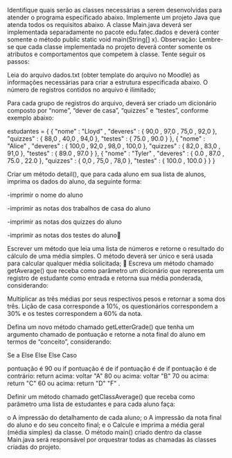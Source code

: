 Identifique quais serão as classes necessárias a serem desenvolvidas para
atender o programa especificado abaixo. Implemente um projeto Java que
atenda todos os requisitos abaixo. A classe Main.java deverá ser implementada
separadamente no pacote edu.fatec.dados e deverá conter somente o método
public static void main(String[] x).
Observação: Lembre-se que cada classe implementada no projeto deverá
conter somente os atributos e comportamentos que competem à classe.
Tente seguir os passos:

Leia do arquivo dados.txt (obter template do arquivo no Moodle) as
informações necessárias para criar a estrutura especificada abaixo. O
número de registros contidos no arquivo é ilimitado;

Para cada grupo de registros do arquivo, deverá ser criado um dicionário
composto por “nome”, “dever de casa”, “quizzes” e “testes”, conforme
exemplo abaixo:

estudantes = {
{
"nome" : "Lloyd" ,
"deveres" : { 90,0 , 97,0 , 75,0 , 92,0 },
"quizzes" : { 88,0 , 40,0 , 94,0 },
"testes" : { 75.0 , 90.0 }
},
{
"nome" : "Alice" ,
"deveres" : { 100,0 , 92,0 , 98,0 , 100,0 },
"quizzes" : { 82,0 , 83,0 , 91,0 },
"testes" : { 89.0 , 97.0 }
},
{
"nome" : "Tyler" ,
"deveres" : { 0.0 , 87.0 , 75.0 , 22.0 },
"quizzes" : { 0,0 , 75,0 , 78,0 },
"testes" : { 100.0 , 100.0 }
}
}

Criar um método detail(), que para cada aluno em sua lista de
alunos, imprima os dados do aluno, da seguinte forma:

-imprimir o nome do aluno

-imprimir as notas dos trabalhos de casa do aluno

-imprimir as notas dos quizzes do aluno

-imprimir as notas dos testes do aluno

Escrever um método que leia uma lista de números e retorne o resultado
do cálculo de uma média simples. O método deverá ser único e será
usada para calcular qualquer média solicitada;

Escreva um método chamado getAverage() que receba como
parâmetro um dicionário que representa um registro de estudante como
entrada e retorna sua média ponderada, considerando:

Multiplicar as três médias por seus respectivos pesos e retornar a
soma dos três. Lição de casa corresponde a 10%, os
questionários correspondem a 30% e os testes correspondem a
60% da nota.

Defina um novo método chamado getLetterGrade() que tenha um
argumento chamado de pontuação e retorne a nota final do aluno em
termos de “conceito”, considerando:

Se a
Else
Else
Else
Caso

pontuação é 90 ou
if pontuação é de
if pontuação é de
if pontuação é de
contrário: return
acima: voltar "A"
80 ou acima: voltar "B"
70 ou acima: return "C"
60 ou acima: return "D"
"F" .

Definir um método chamado getClassAverage() que receba como
parâmetro uma lista de estudantes e para cada aluno faça:

o A impressão do detalhamento de cada aluno;
o A impressão da nota final do aluno e do seu conceito final; e
o Calcule e imprima a média geral (média simples) da classe.
O método main() criado dentro da classe Main.java será responsável
por orquestrar todas as chamadas às classes criadas do projeto.
